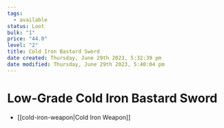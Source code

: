 ```yaml
---
tags:
  - available
status: Loot
bulk: "1"
price: "44.0"
level: "2"
title: Cold Iron Bastard Sword
date created: Thursday, June 29th 2023, 5:32:39 pm
date modified: Thursday, June 29th 2023, 5:40:04 pm
---
```


# Low-Grade Cold Iron Bastard Sword

- [[cold-iron-weapon|Cold Iron Weapon]]
